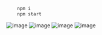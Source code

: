 ```bash
    npm i 
    npm start
```

![image](https://github.com/Krishna-sm/BhagvatGeeta-React/assets/105251808/e3a98bfc-4294-4dad-953a-1867649e5ef8)
![image](https://github.com/Krishna-sm/BhagvatGeeta-React/assets/105251808/1c4b9131-8715-41a4-8bb0-e2564102e2fd)
![image](https://github.com/Krishna-sm/BhagvatGeeta-React/assets/105251808/d4fbb0aa-3820-42f9-8e99-b776d6243eef)
![image](https://github.com/Krishna-sm/BhagvatGeeta-React/assets/105251808/18cee908-4185-410d-a275-68f697cfce20)


